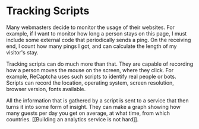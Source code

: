 # Tracking Scripts
Many webmasters decide to monitor the usage of their websites. For example, if I want to monitor how long a person stays on this page, I must include some external code that periodically sends a ping. On the receiving end, I count how many pings I got, and can calculate the length of my visitor's stay. 

Tracking scripts can do much more than that. They are capable of recording how a person moves the mouse on the screen, where they click. For example, ReCaptcha uses such scripts to identify real people or bots. Scripts can record the location, operating system, screen resolution, browser version, fonts available. 

All the information that is gathered by a script is sent to a service that then turns it into some form of insight. They can make a graph showing how many guests per day you get on average, at what time, from which countries. [[Building an analytics service is not hard]]. 